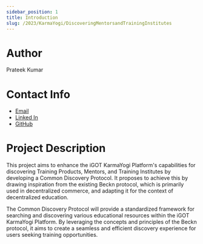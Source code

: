 ```yaml
---
sidebar_position: 1
title: Introduction
slug: /2023/KarmaYogi/DiscoveringMentorsandTrainingInstitutes
---
```


# Author

Prateek Kumar

# Contact Info

- [Email](mailto:prateek30147@gmail.com)
- [Linked In](https://www.linkedin.com/in/prateek-kumar-1472p/)
- [GitHub](https://github.com/PrateekUp)

# Project Description

This project aims to enhance the iGOT KarmaYogi Platform's capabilities for discovering Training Products, Mentors, and Training Institutes by developing a Common Discovery Protocol. It proposes to achieve this by drawing inspiration from the existing Beckn protocol, which is primarily used in decentralized commerce, and adapting it for the context of decentralized education.

The Common Discovery Protocol will provide a standardized framework for searching and discovering various educational resources within the iGOT KarmaYogi Platform. By leveraging the concepts and principles of the Beckn protocol, it aims to create a seamless and efficient discovery experience for users seeking training opportunities.
